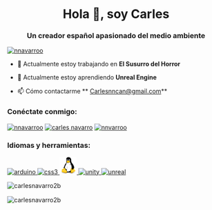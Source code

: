 <h1 align="center">Hola 👋, soy Carles</h1>
<h3 align="center">Un creador español apasionado del medio ambiente</h3>

<p align="left"> <a href= "https://twitter.com/nnavarroo" target="blank"><img src="https://img.shields.io/twitter/follow/nnavarroo?logo=twitter&style=for-the-badge" alt= "nnavarroo" /></a> </p>

- 🔭 Actualmente estoy trabajando en **El Susurro del Horror**

- 🌱 Actualmente estoy aprendiendo **Unreal Engine**

- 📫 Cómo contactarme ** Carlesnncan@gmail.com**

<h3 align="left">Conéctate conmigo:</h3>
<p align="left">
<a href="https://twitter.com/nnavarroo" target="blank "><img align="center" src="https://raw.githubusercontent.com/rahuldkjain/github-profile-readme-generator/master/src/images/icons/Social/twitter.svg" alt="nnavarroo " height="30" width="40" /></a>
<a href="https://linkedin.com/es/carles navarro" target="blank"><img align="center" src= "https://raw.githubusercontent.com/rahuldkjain/github-profile-readme-generator/master/src/images/icons/Social/linked-in-alt.svg" alt="carles navarro" height="30" width="40" /></a>
<a href="https://instagram.com/nnvarroo" target="blank"><img align="center" src="https://raw.githubusercontent. com/rahuldkjain/github-profile-readme-generator/master/src/images/icons/Social/instagram.svg" alt="nnvarroo" height="30" width="40" /></a> </
p >

<h3 align="left">Idiomas y herramientas:</h3>
<p align="left"> <a href="https://www.arduino.cc/" target="_blank" rel="noreferrer "> <img src="https://cdn.worldvectorlogo.com/logos/arduino-1.svg" alt="arduino" width="40" height="40"/> </a> <a href= "https://www.w3schools.com/css/" target="_blank" rel="noreferrer"> <img src="https://raw.githubusercontent.com/devicons/devicon/master/icons/css3/ css3-original-wordmark.svg" alt="css3" width="40" height="40"/> </a> <a href="https://www.linux.org/" target="_blank" rel="noreferrer"> <img src="https://raw.githubusercontent.com/devicons/devicon/master/icons/linux/linux-original.svg" alt="linux" width="40" height=" 40"/> </a> <a href="https://unity.com/" target="_blank" rel="noreferrer"> <img src="https://www.vectorlogo.zone/logos/unity3d/unity3d-icon.svg" alt="unity" width="40" height ="40"/> </a> <a href="https://unrealengine.com/" target="_blank" rel="noreferrer"> <img src="https://raw.githubusercontent.com/ kenangundogan/fontisto/036b7eca71aab1bef8e6a0518f7329f13ed62f6b/icons/svg/brand/unreal-engine.svg" alt="unreal" width="40" height="40"/> </a> </p>

<p><img align= "center" src="https://github-readme-stats.vercel.app/api/top-langs?username=carlesnavarro2b&show_icons=true&locale=en&layout=compact" alt="carlesnavarro2b" /></p>

<p><img align="center" src="https://github-readme-streak-stats.herokuapp.com/?user=carlesnavarro2b&" alt="carlesnavarro2b" /></p>
